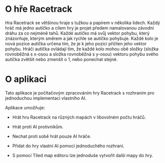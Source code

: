 # O hře Racetrack

Hra Racetrack se většinou hraje s tužkou a papírem v několika lidech. Každý hráč má jedno autíčko a cílem hry je projet předem namalovanou závodní dráhu za co nejméně tahů. Každé autíčko má svůj vektor pohybu, který znázorňuje, kterým směrem a jak rychle se autíčko pohybuje. Každé kolo je nová pozice autíčka určena tím, že je k jeho pozici přičten jeho vektor pohybu. Hráči autíčka ovládají tím, že každé kolo mohou obě složky (složka rovnoběžná s x-osou a složka rovnoběžná s y-osou) vektoru pohybu svého autíčka zvětšit nebo zmenšit o 1, nebo ponechat stejné.

# O aplikaci

Tato aplikace je počítačovým zpracováním hry Racetrack s rozhraním pro jednoduchou implementaci vlastního AI.

Aplikace umožňuje:

 - Hrát hru Racetrack na různých mapách v libovolném počtu hráčů.

 - Hrát proti AI protivníkům.

 - Nechat proti sobě hrát pouze AI hráče.

 - Přidat do hry vlastní AI pomocí jednoduchého rozhraní.

 - S pomocí Tiled map editoru lze jednoduše vytvořit další mapy do hry.
